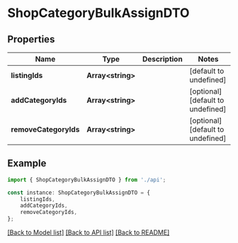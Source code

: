 # ShopCategoryBulkAssignDTO


## Properties

Name | Type | Description | Notes
------------ | ------------- | ------------- | -------------
**listingIds** | **Array&lt;string&gt;** |  | [default to undefined]
**addCategoryIds** | **Array&lt;string&gt;** |  | [optional] [default to undefined]
**removeCategoryIds** | **Array&lt;string&gt;** |  | [optional] [default to undefined]

## Example

```typescript
import { ShopCategoryBulkAssignDTO } from './api';

const instance: ShopCategoryBulkAssignDTO = {
    listingIds,
    addCategoryIds,
    removeCategoryIds,
};
```

[[Back to Model list]](../README.md#documentation-for-models) [[Back to API list]](../README.md#documentation-for-api-endpoints) [[Back to README]](../README.md)
